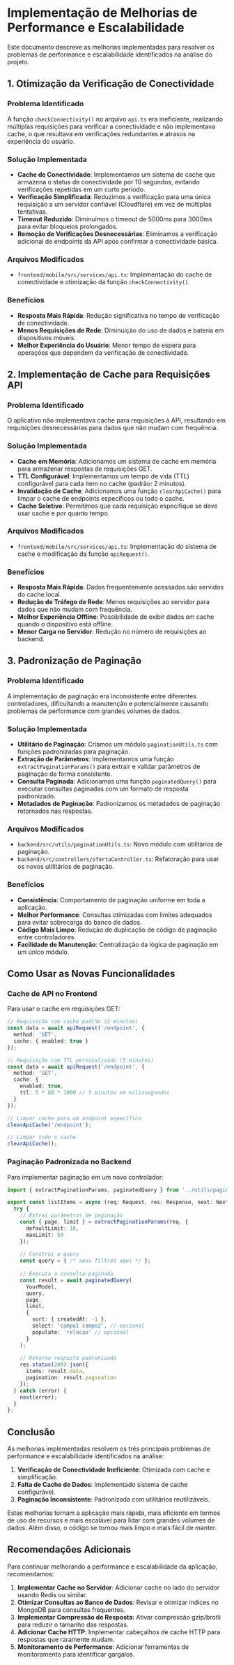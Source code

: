 # Implementação de Melhorias de Performance e Escalabilidade

Este documento descreve as melhorias implementadas para resolver os problemas de performance e escalabilidade identificados na análise do projeto.

## 1. Otimização da Verificação de Conectividade

### Problema Identificado
A função `checkConnectivity()` no arquivo `api.ts` era ineficiente, realizando múltiplas requisições para verificar a conectividade e não implementava cache, o que resultava em verificações redundantes e atrasos na experiência do usuário.

### Solução Implementada
- **Cache de Conectividade**: Implementamos um sistema de cache que armazena o status de conectividade por 10 segundos, evitando verificações repetidas em um curto período.
- **Verificação Simplificada**: Reduzimos a verificação para uma única requisição a um servidor confiável (Cloudflare) em vez de múltiplas tentativas.
- **Timeout Reduzido**: Diminuímos o timeout de 5000ms para 3000ms para evitar bloqueios prolongados.
- **Remoção de Verificações Desnecessárias**: Eliminamos a verificação adicional de endpoints da API após confirmar a conectividade básica.

### Arquivos Modificados
- `frontend/mobile/src/services/api.ts`: Implementação do cache de conectividade e otimização da função `checkConnectivity()`.

### Benefícios
- **Resposta Mais Rápida**: Redução significativa no tempo de verificação de conectividade.
- **Menos Requisições de Rede**: Diminuição do uso de dados e bateria em dispositivos móveis.
- **Melhor Experiência do Usuário**: Menor tempo de espera para operações que dependem da verificação de conectividade.

## 2. Implementação de Cache para Requisições API

### Problema Identificado
O aplicativo não implementava cache para requisições à API, resultando em requisições desnecessárias para dados que não mudam com frequência.

### Solução Implementada
- **Cache em Memória**: Adicionamos um sistema de cache em memória para armazenar respostas de requisições GET.
- **TTL Configurável**: Implementamos um tempo de vida (TTL) configurável para cada item no cache (padrão: 2 minutos).
- **Invalidação de Cache**: Adicionamos uma função `clearApiCache()` para limpar o cache de endpoints específicos ou todo o cache.
- **Cache Seletivo**: Permitimos que cada requisição especifique se deve usar cache e por quanto tempo.

### Arquivos Modificados
- `frontend/mobile/src/services/api.ts`: Implementação do sistema de cache e modificação da função `apiRequest()`.

### Benefícios
- **Resposta Mais Rápida**: Dados frequentemente acessados são servidos do cache local.
- **Redução de Tráfego de Rede**: Menos requisições ao servidor para dados que não mudam com frequência.
- **Melhor Experiência Offline**: Possibilidade de exibir dados em cache quando o dispositivo está offline.
- **Menor Carga no Servidor**: Redução no número de requisições ao backend.

## 3. Padronização de Paginação

### Problema Identificado
A implementação de paginação era inconsistente entre diferentes controladores, dificultando a manutenção e potencialmente causando problemas de performance com grandes volumes de dados.

### Solução Implementada
- **Utilitário de Paginação**: Criamos um módulo `paginationUtils.ts` com funções padronizadas para paginação.
- **Extração de Parâmetros**: Implementamos uma função `extractPaginationParams()` para extrair e validar parâmetros de paginação de forma consistente.
- **Consulta Paginada**: Adicionamos uma função `paginatedQuery()` para executar consultas paginadas com um formato de resposta padronizado.
- **Metadados de Paginação**: Padronizamos os metadados de paginação retornados nas respostas.

### Arquivos Modificados
- `backend/src/utils/paginationUtils.ts`: Novo módulo com utilitários de paginação.
- `backend/src/controllers/ofertaController.ts`: Refatoração para usar os novos utilitários de paginação.

### Benefícios
- **Consistência**: Comportamento de paginação uniforme em toda a aplicação.
- **Melhor Performance**: Consultas otimizadas com limites adequados para evitar sobrecarga do banco de dados.
- **Código Mais Limpo**: Redução de duplicação de código de paginação entre controladores.
- **Facilidade de Manutenção**: Centralização da lógica de paginação em um único módulo.

## Como Usar as Novas Funcionalidades

### Cache de API no Frontend

Para usar o cache em requisições GET:

```typescript
// Requisição com cache padrão (2 minutos)
const data = await apiRequest('/endpoint', {
  method: 'GET',
  cache: { enabled: true }
});

// Requisição com TTL personalizado (5 minutos)
const data = await apiRequest('/endpoint', {
  method: 'GET',
  cache: { 
    enabled: true,
    ttl: 5 * 60 * 1000 // 5 minutos em milissegundos
  }
});

// Limpar cache para um endpoint específico
clearApiCache('/endpoint');

// Limpar todo o cache
clearApiCache();
```

### Paginação Padronizada no Backend

Para implementar paginação em um novo controlador:

```typescript
import { extractPaginationParams, paginatedQuery } from '../utils/paginationUtils';

export const listItems = async (req: Request, res: Response, next: NextFunction): Promise<void> => {
  try {
    // Extrai parâmetros de paginação
    const { page, limit } = extractPaginationParams(req, {
      defaultLimit: 10,
      maxLimit: 50
    });
    
    // Constrói a query
    const query = { /* seus filtros aqui */ };
    
    // Executa a consulta paginada
    const result = await paginatedQuery(
      YourModel,
      query,
      page,
      limit,
      {
        sort: { createdAt: -1 },
        select: 'campo1 campo2', // opcional
        populate: 'relacao' // opcional
      }
    );
    
    // Retorna resposta padronizada
    res.status(200).json({
      items: result.data,
      pagination: result.pagination
    });
  } catch (error) {
    next(error);
  }
};
```

## Conclusão

As melhorias implementadas resolvem os três principais problemas de performance e escalabilidade identificados na análise:

1. **Verificação de Conectividade Ineficiente**: Otimizada com cache e simplificação.
2. **Falta de Cache de Dados**: Implementado sistema de cache configurável.
3. **Paginação Inconsistente**: Padronizada com utilitários reutilizáveis.

Estas melhorias tornam a aplicação mais rápida, mais eficiente em termos de uso de recursos e mais escalável para lidar com grandes volumes de dados. Além disso, o código se tornou mais limpo e mais fácil de manter.

## Recomendações Adicionais

Para continuar melhorando a performance e escalabilidade da aplicação, recomendamos:

1. **Implementar Cache no Servidor**: Adicionar cache no lado do servidor usando Redis ou similar.
2. **Otimizar Consultas ao Banco de Dados**: Revisar e otimizar índices no MongoDB para consultas frequentes.
3. **Implementar Compressão de Resposta**: Ativar compressão gzip/brotli para reduzir o tamanho das respostas.
4. **Adicionar Cache HTTP**: Implementar cabeçalhos de cache HTTP para respostas que raramente mudam.
5. **Monitoramento de Performance**: Adicionar ferramentas de monitoramento para identificar gargalos.